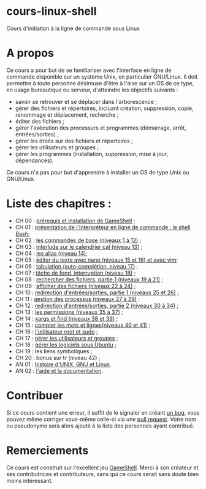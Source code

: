 # cours-linux-shell
Cours d'initiation à la ligne de commande sous Linux

# A propos

Ce cours a pour but de se familiariser avec l'interface en ligne de commande
disponible sur un système Unix, en particulier GNU/Linux. Il doit permettre à
toute personne désireuse d'être à l'aise sur un OS de ce type, en usage
bureautique ou serveur, d'atteindre les objectifs suivants :

* savoir se retrouver et se déplacer dans l'arborescence ;
* gérer des fichiers et répertoires, incluant création, suppression, copie,
  renommage et déplacement, recherche ;
* éditer des fichiers ;
* gérer l'exécution des processurs et  programmes (démarrage, arrêt, entrées/sorties) ;
* gérer les droits sur des fichiers et répertoires ;
* gérer les utilisateurs et groupes ;
* gérer les programmes (installation, suppression, mise à jour, dépendances).

Ce cours n'a pas pour but d'apprendre à installer un OS de type Unix ou
GNU/Linux.

# Liste des chapitres :

* CH 00 : [prérequis et installation de GameShell](ch/ch00_prerequis_install.md) ;
* CH 01 : [présentation de l'interpréteur en ligne de commande : le shell
  Bash](ch/ch01_presentation_bash.md);
* CH 02 : [les commandes de base (niveaux 1 à 12)](ch/ch02_commandes_base.md) ;
* CH 03 : [interlude sur le calendrier cal (niveau 13)](ch/ch03_cal.md) ;
* CH 04 : [les alias (niveau 14)](ch/ch04_alias.md);
* CH 05 : [éditer du texte avec nano (niveaux 15 et 16) et avec
  vim](ch/ch05_editer_texte.md);
* CH 06 : [tabulation (auto-complétion, niveau 17)](ch/ch06_tabulation.md) ;
* CH 07 : [tâche de fond, interruption (niveau 18)](ch/ch07_taches.md) ;
* CH 08 : [rechercher des fichiers, partie 1 (niveaux 19 à
  21)](ch/ch08_rechercher_fichiers_partie1.md) ;
* CH 09 : [afficher des fichiers (niveaux 22 à 24)](ch/ch09_afficher_fichiers.md) ;
* CH 10 : [redirection d'entrées/sorties, partie 1 (niveaux 25 et 26)](ch/ch10_entrees_sorties.md) ;
* CH 11 : [gestion des processus (niveaux 27 à 29)](ch/ch11_processus.md) ;
* CH 12 : [redirection d'entrées/sorties, partie 2 (niveaux 30 à
  34)](ch/ch12_entrees_sorties_part2.md) ;
* CH 13 : [les permissions (niveaux 35 à 37)](ch/ch13_permissions.md) ;
* CH 14 : [xargs et find (niveaux 38 et 39)](ch/ch14_xargs_find.md) ;
* CH 15 : [compter les mots et lignes(niveaux 40 et 41)](ch/ch15_wc.md) ;
* CH 16 : [l'utilisateur root et sudo](ch/ch16_root_sudo.md) ;
* CH 17 : [gérer les utilisateurs et groupes](ch/ch17_utilisateurs_groupes.md) ;
* CH 18 : [gérer les logiciels sous Ubuntu](ch/ch18_logiciels.md) ;
* CH 19 : les liens symboliques ;
* CH 20 : bonus sur tr (niveau 42) ;
* AN 01 : [histoire d'UNIX, GNU et Linux](an/an01_historique.md).
* AN 02 : [l'aide et la documentation](an/an02_man_documentation.md).

# Contribuer

Si ce cours contient une erreur, il suffit de le signaler en créant [un
bug](https://github.com/ahpnils/cours-linux-shell/issues), vous pouvez même
corriger vous-même celle-ci via une [pull
request](https://github.com/ahpnils/cours-linux-shell/pulls). Votre nom ou
pseudonyme sera alors ajouté à la liste des personnes ayant contribué.

# Remerciements

Ce cours est construit sur l'excellent jeu
[GameShell](https://github.com/phyver/GameShell). Merci à son créateur et ses
contributrices et contributeurs, sans qui ce cours serait sans doute bien moins
intéressant.
